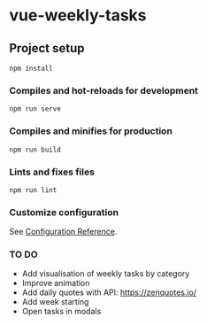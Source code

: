 # vue-weekly-tasks

## Project setup
```
npm install
```

### Compiles and hot-reloads for development
```
npm run serve
```

### Compiles and minifies for production
```
npm run build
```

### Lints and fixes files
```
npm run lint
```

### Customize configuration
See [Configuration Reference](https://cli.vuejs.org/config/).


### TO DO

- Add visualisation of weekly tasks by category
- Improve animation
- Add daily quotes with API: https://zenquotes.io/
- Add week starting
- Open tasks in modals
